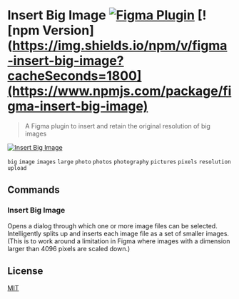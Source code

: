 # Insert Big Image [![Figma Plugin](https://img.shields.io/badge/figma-Insert%20Big%20Image-yellow?cacheSeconds=1800)](https://figma.com/c/plugin/799646392992487942/Insert-Big-Image) [![npm Version](https://img.shields.io/npm/v/figma-insert-big-image?cacheSeconds=1800](https://www.npmjs.com/package/figma-insert-big-image)

> A Figma plugin to insert and retain the original resolution of big images

[![Insert Big Image](https://raw.githubusercontent.com/yuanqing/figma-plugins/master/packages/figma-insert-big-image/media/cover.png)](https://figma.com/c/plugin/799646392992487942/Insert-Big-Image)

`big` `image` `images` `large` `photo` `photos` `photography` `pictures` `pixels` `resolution` `upload`

## Commands

### Insert Big Image

Opens a dialog through which one or more image files can be selected. Intelligently splits up and inserts each image file as a set of smaller images. (This is to work around a limitation in Figma where images with a dimension larger than 4096 pixels are scaled down.)

## License

[MIT](/LICENSE.md)
